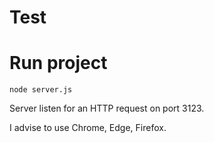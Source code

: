 # Test

# Run project
```
node server.js
```
Server listen for an HTTP request on port 3123.

I advise to use Chrome, Edge, Firefox.
